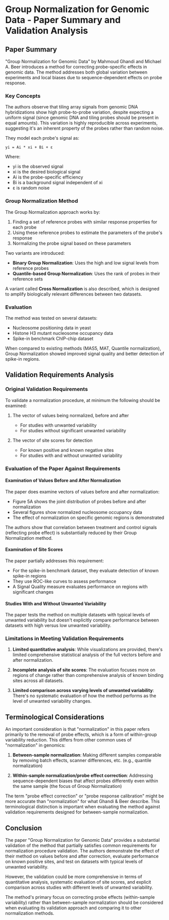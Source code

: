 # Group Normalization for Genomic Data - Paper Summary and Validation Analysis

## Paper Summary

"Group Normalization for Genomic Data" by Mahmoud Ghandi and Michael A. Beer introduces a method for correcting probe-specific effects in genomic data. The method addresses both global variation between experiments and local biases due to sequence-dependent effects on probe response.

### Key Concepts

The authors observe that tiling array signals from genomic DNA hybridizations show high probe-to-probe variation, despite expecting a uniform signal (since genomic DNA and tiling probes should be present in equal amounts). This variation is highly reproducible across experiments, suggesting it's an inherent property of the probes rather than random noise.

They model each probe's signal as:
```
yi = Ai * xi + Bi + ε
```
Where:
- yi is the observed signal
- xi is the desired biological signal
- Ai is the probe-specific efficiency
- Bi is a background signal independent of xi
- ε is random noise

### Group Normalization Method

The Group Normalization approach works by:

1. Finding a set of reference probes with similar response properties for each probe
2. Using these reference probes to estimate the parameters of the probe's response
3. Normalizing the probe signal based on these parameters

Two variants are introduced:
- **Binary Group Normalization**: Uses the high and low signal levels from reference probes
- **Quantile-based Group Normalization**: Uses the rank of probes in their reference sets

A variant called **Cross Normalization** is also described, which is designed to amplify biologically relevant differences between two datasets.

### Evaluation

The method was tested on several datasets:
- Nucleosome positioning data in yeast
- Histone H3 mutant nucleosome occupancy data
- Spike-in benchmark ChIP-chip dataset

When compared to existing methods (MAS5, MAT, Quantile normalization), Group Normalization showed improved signal quality and better detection of spike-in regions.

## Validation Requirements Analysis

### Original Validation Requirements

To validate a normalization procedure, at minimum the following should be examined:

1. The vector of values being normalized, before and after
   - For studies with unwanted variability
   - For studies without significant unwanted variability

2. The vector of site scores for detection
   - For known positive and known negative sites
   - For studies with and without unwanted variability

### Evaluation of the Paper Against Requirements

#### Examination of Values Before and After Normalization

The paper does examine vectors of values before and after normalization:
- Figure 5A shows the joint distribution of probes before and after normalization
- Several figures show normalized nucleosome occupancy data
- The effect of normalization on specific genomic regions is demonstrated

The authors show that correlation between treatment and control signals (reflecting probe effect) is substantially reduced by their Group Normalization method.

#### Examination of Site Scores

The paper partially addresses this requirement:
- For the spike-in benchmark dataset, they evaluate detection of known spike-in regions
- They use ROC-like curves to assess performance
- A Signal Quality measure evaluates performance on regions with significant changes

#### Studies With and Without Unwanted Variability

The paper tests the method on multiple datasets with typical levels of unwanted variability but doesn't explicitly compare performance between datasets with high versus low unwanted variability.

### Limitations in Meeting Validation Requirements

1. **Limited quantitative analysis**: While visualizations are provided, there's limited comprehensive statistical analysis of the full vectors before and after normalization.

2. **Incomplete analysis of site scores**: The evaluation focuses more on regions of change rather than comprehensive analysis of known binding sites across all datasets.

3. **Limited comparison across varying levels of unwanted variability**: There's no systematic evaluation of how the method performs as the level of unwanted variability changes.

## Terminological Considerations

An important consideration is that "normalization" in this paper refers primarily to the removal of probe effects, which is a form of within-group variability reduction. This differs from other common uses of "normalization" in genomics:

1. **Between-sample normalization**: Making different samples comparable by removing batch effects, scanner differences, etc. (e.g., quantile normalization)

2. **Within-sample normalization/probe effect correction**: Addressing sequence-dependent biases that affect probes differently even within the same sample (the focus of Group Normalization)

The term "probe effect correction" or "probe response calibration" might be more accurate than "normalization" for what Ghandi & Beer describe. This terminological distinction is important when evaluating the method against validation requirements designed for between-sample normalization.

## Conclusion

The paper "Group Normalization for Genomic Data" provides a substantial validation of the method that partially satisfies common requirements for normalization procedure validation. The authors demonstrate the effect of their method on values before and after correction, evaluate performance on known positive sites, and test on datasets with typical levels of unwanted variability.

However, the validation could be more comprehensive in terms of quantitative analysis, systematic evaluation of site scores, and explicit comparison across studies with different levels of unwanted variability.

The method's primary focus on correcting probe effects (within-sample variability) rather than between-sample normalization should be considered when evaluating its validation approach and comparing it to other normalization methods.
